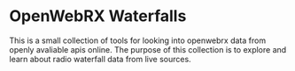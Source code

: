 # OpenWebRX Waterfalls

This is a small collection of tools for looking into openwebrx data from openly avaliable apis online. 
The purpose of this collection is to explore and learn about radio waterfall data from live sources.